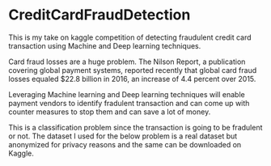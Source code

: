# CreditCardFraudDetection
This is my take on kaggle competition of detecting fraudulent credit card transaction using Machine and Deep learning techniques.

 Card fraud losses are a huge problem. The Nilson Report, a publication covering global payment systems, reported recently that global card fraud losses equaled $22.8 billion in 2016, an increase of 4.4 percent over 2015.

Leveraging Machine learning and Deep learning techniques will enable payment vendors to identify fradulent transaction and can come up with counter measures to stop them and can save a lot of money.

This is a classification problem since the transaction is going to be fradulent or not. The dataset I used for the below problem is a real dataset but anonymized for privacy reasons and the same can be downloaded on Kaggle.


